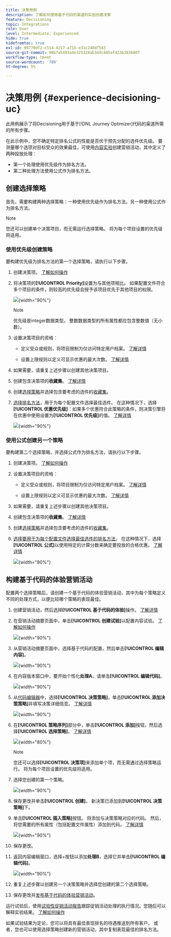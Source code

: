 ```yaml
---
title: 决策用例
description: 了解如何使用基于代码的渠道的实验创建决策
feature: Decisioning
topic: Integrations
role: User
level: Intermediate, Experienced
hide: true
hidefromtoc: true
exl-id: 09770df2-c514-4217-a71b-e31c248df543
source-git-commit: 98b7a5493a4e325328ab349c405af423b3836807
workflow-type: tm+mt
source-wordcount: '789'
ht-degree: 5%

---
```


# 决策用例 {#experience-decisioning-uc}

此用例展示了将Decisioning用于基于[!DNL Journey Optimizer]代码的渠道所需的所有步骤。

在此示例中，您不确定特定排名公式的性能是否优于预先分配的选件优先级。 要测量哪个选项对目标受众的效果最佳，可使用[内容实验](../content-management/content-experiment.md)创建营销活动，其中定义了两种投放处理：

* 第一个处理使用优先级作为排名方法。
* 第二种处理方法使用公式作为排名方法。

## 创建选择策略

首先，需要构建两种选择策略：一种使用优先级作为排名方法，另一种使用公式作为排名方法。

>[!NOTE]
>
>您还可以创建单个决策项目，而无需运行选择策略。 将为每个项目设置的优先级将适用。

### 使用优先级创建策略

要构建优先级为排名方法的第一个选择策略，请执行以下步骤。

1. 创建决策项。 [了解如何操作](items.md)

1. 将决策项的&#x200B;**[!UICONTROL Priority]**&#x200B;设置为与其他项相比。 如果配置文件符合多个项目的条件，则较高的优先级会授予该项目优先于其他项目的权限。

   ![](assets/exd-uc-item-priority.png){width="90%"}

   >[!NOTE]
   >
   >优先级是integer数据类型。 整数数据类型的所有属性都应包含整数值（无小数）。

1. 设置决策项目的资格：

   * 定义受众或规则，将项目限制为仅访问特定用户档案。 [了解详情](items.md#eligibility)

   * 设置上限规则以定义可显示优惠的最大次数。 [了解详情](items.md#capping)

1. 如果需要，请重复上述步骤以创建其他决策项目。

1. 创建包含决策项的&#x200B;**收藏集**。 [了解详情](collections.md)

1. 创建[选择策略](selection-strategies.md#create-selection-strategy)并选择包含要考虑的选件的[收藏集](collections.md)。

1. [选择排名方法](#select-ranking-method)，用于为每个配置文件选择最佳选件。 在这种情况下，选择&#x200B;**[!UICONTROL 优惠优先级]**：如果多个优惠符合此策略的条件，则决策引擎将在优惠中使用设置为&#x200B;**[!UICONTROL 优先级]**&#x200B;的值。 [了解详情](selection-strategies.md#offer-priority)

   ![](assets/exd-uc-strategy-priority.png){width="90%"}

### 使用公式创建另一个策略

要构建第二个选择策略，并选择公式作为排名方法，请执行以下步骤。

1. 创建决策项。 [了解如何操作](items.md)

   <!--Do you need to set the same **[!UICONTROL Priority]** as for the first decision item, or it won't be considered at all?-->

1. 设置决策项目的资格：

   * 定义受众或规则，将项目限制为仅访问特定用户档案。 [了解详情](items.md#eligibility)

   * 设置上限规则以定义可显示优惠的最大次数。 [了解详情](items.md#capping)

1. 如果需要，请重复上述步骤以创建其他决策项目。

1. 创建包含决策项的&#x200B;**收藏集**。 [了解详情](collections.md)

1. 创建[选择策略](selection-strategies.md#create-selection-strategy)并选择包含要考虑的选件的[收藏集](collections.md)。

1. [选择要用于为每个配置文件选择最佳选件的排名方法](#select-ranking-method)。 在这种情况下，选择&#x200B;**[!UICONTROL 公式]**&#x200B;以使用特定的计算分数来确定要投放的合格优惠。 [了解详情](selection-strategies.md#ranking-formula)

   ![](assets/exd-uc-strategy-formula.png){width="90%"}

## 构建基于代码的体验营销活动

<!--To present the best dynamic offer and experience to your visitors on your website or mobile app, add a decision policy to a code-based campaign.

Define two delivery treatments each containing a different decision policy.-->

配置两个选择策略后，请创建一个基于代码的体验营销活动，其中为每个策略定义不同的处理方式，以便比较哪个策略的表现最佳。

1. 创建营销活动，然后选择&#x200B;**[!UICONTROL 基于代码的体验]**&#x200B;操作。 [了解详情](../code-based/create-code-based.md)

1. 在营销活动摘要页面中，单击&#x200B;**[!UICONTROL 创建试验]**&#x200B;以配置内容试验。 [了解如何操作](../content-management/content-experiment.md)

   ![](assets/exd-uc-create-experiment.png){width="90%"}

1. 从营销活动摘要页面中，选择基于代码的配置，然后单击&#x200B;**[!UICONTROL 编辑内容]**。

   ![](assets/exd-uc-edit-cbe-content.png){width="90%"}

1. 在内容版本窗口中，要开始个性化&#x200B;**处理A**，请单击&#x200B;**[!UICONTROL 编辑代码]**。

   ![](assets/exd-uc-experiment-treatment-a.png){width="90%"}

1. 从[代码编辑器](../code-based/create-code-based.md#edit-code)中，选择&#x200B;**[!UICONTROL 决策策略]**，单击&#x200B;**[!UICONTROL 添加决策策略]**&#x200B;并填写决策详细信息。 [了解详情](create-decision.md#add)

   ![](assets/decision-code-based-create.png){width="90%"}

1. 在&#x200B;**[!UICONTROL 策略序列]**&#x200B;部分中，单击&#x200B;**[!UICONTROL 添加]**&#x200B;按钮，然后选择&#x200B;**[!UICONTROL 选择策略]**。 [了解详情](create-decision.md#select)

   ![](assets/decision-code-based-strategy-sequence.png){width="80%"}

   >[!NOTE]
   >
   >您还可以选择&#x200B;**[!UICONTROL 决策项]**&#x200B;来添加单个项，而无需通过选择策略运行。 将为每个项目设置的优先级将适用。

1. 选择您创建的第一个策略。

   ![](assets/exd-uc-experiment-strategy-priority.png){width="90%"}

1. 保存更改并单击&#x200B;**[!UICONTROL 创建]**。 新决策已添加到&#x200B;**[!UICONTROL 决策策略]**&#x200B;下。

1. 单击&#x200B;**[!UICONTROL 插入策略]**&#x200B;按钮。 将添加与决策策略对应的代码。 然后，将您需要的所有属性（包括配置文件属性）添加到代码。 [了解详情](create-decision.md#use-decision-policy)

   ![](assets/exd-uc-experiment-insert-policy.png){width="90%"}

1. 保存更改。

1. 返回内容编辑窗口，选择+按钮以添加&#x200B;**处理B**，选择它并单击&#x200B;**[!UICONTROL 编辑代码]**。

   ![](assets/exd-uc-experiment-treatment-b.png){width="90%"}

1. 重复上述步骤以创建另一个决策策略并选择您创建的第二个选择策略。<!--Do you need to create exactly the same content to compare only the ranking method?-->

1. 保存更改并[发布基于代码的体验营销活动](../code-based/publish-code-based.md)。

运行试验后，使用[试验性促销活动报告](../reports/campaign-global-report-cja-experimentation.md)跟踪促销活动处理的执行情况。<!-- and [report on decisioning](cja-reporting.md).-->您随后可以解释实验结果。 [了解如何操作](../content-management/get-started-experiment.md#interpret-results)

如果试验结果为定论，您可以将具有最佳表现排名的待遇推送到所有客户。 或者，您也可以使用选择策略创建新的营销活动，其中复制表现最佳的排名方法。